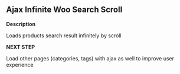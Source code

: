 ## Ajax Infinite Woo Search Scroll

**Description** 

Loads products search result infinitely by scroll

**NEXT STEP**

Load other pages (categories, tags) with ajax as well to improve user experience

